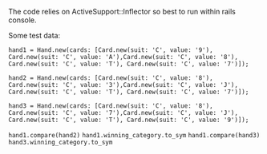 The code relies on ActiveSupport::Inflector so best to run within rails console.

Some test data:

`hand1 = Hand.new(cards: [Card.new(suit: 'C', value: '9'), Card.new(suit: 'C', value: 'A'),Card.new(suit: 'C', value: '8'), Card.new(suit: 'C', value: 'T'), Card.new(suit: 'C', value: '7')]);`

`hand2 = Hand.new(cards: [Card.new(suit: 'C', value: '8'), Card.new(suit: 'C', value: '3'),Card.new(suit: 'C', value: 'J'), Card.new(suit: 'C', value: 'T'), Card.new(suit: 'C', value: '7')]);`

`hand3 = Hand.new(cards: [Card.new(suit: 'C', value: '8'), Card.new(suit: 'C', value: '7'),Card.new(suit: 'C', value: 'J'), Card.new(suit: 'C', value: 'T'), Card.new(suit: 'C', value: '9')]);`

`hand1.compare(hand2)`
`hand1.winning_category.to_sym`
`hand1.compare(hand3)`
`hand3.winning_category.to_sym`
